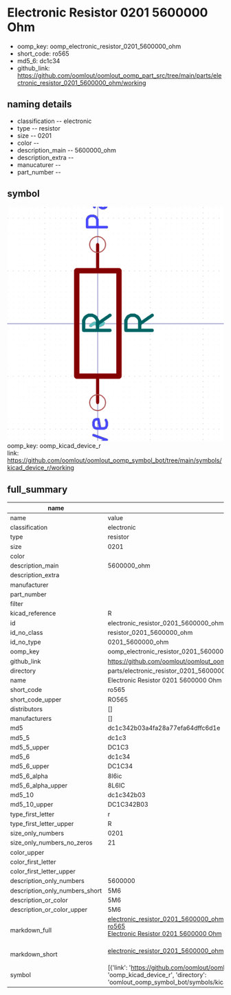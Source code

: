 # Electronic Resistor 0201 5600000 Ohm

  
* oomp_key: oomp_electronic_resistor_0201_5600000_ohm 
* short_code: ro565
* md5_6: dc1c34  
* github_link: https://github.com/oomlout/oomlout_oomp_part_src/tree/main/parts/electronic_resistor_0201_5600000_ohm/working  
## naming details
* classification -- electronic
* type -- resistor
* size -- 0201
* color -- 
* description_main -- 5600000_ohm
* description_extra -- 
* manucaturer -- 
* part_number -- 



## symbol

![](symbol/0/working/working_600.png)  
oomp_key: oomp_kicad_device_r  
link: https://github.com/oomlout/oomlout_oomp_symbol_bot/tree/main/symbols/kicad_device_r/working  


## full_summary
| name | value | 
| --- | --- | 
| name | value | 
| classification | electronic | 
| type | resistor | 
| size | 0201 | 
| color |  | 
| description_main | 5600000_ohm | 
| description_extra |  | 
| manufacturer |  | 
| part_number |  | 
| filter |  | 
| kicad_reference | R | 
| id | electronic_resistor_0201_5600000_ohm | 
| id_no_class | resistor_0201_5600000_ohm | 
| id_no_type | 0201_5600000_ohm | 
| oomp_key | oomp_electronic_resistor_0201_5600000_ohm | 
| github_link | https://github.com/oomlout/oomlout_oomp_part_src/tree/main/parts/electronic_resistor_0201_5600000_ohm/working | 
| directory | parts/electronic_resistor_0201_5600000_ohm | 
| name | Electronic Resistor 0201 5600000 Ohm | 
| short_code | ro565 | 
| short_code_upper | RO565 | 
| distributors | [] | 
| manufacturers | [] | 
| md5 | dc1c342b03a4fa28a77efa64dffc6d1e | 
| md5_5 | dc1c3 | 
| md5_5_upper | DC1C3 | 
| md5_6 | dc1c34 | 
| md5_6_upper | DC1C34 | 
| md5_6_alpha | 8l6ic | 
| md5_6_alpha_upper | 8L6IC | 
| md5_10 | dc1c342b03 | 
| md5_10_upper | DC1C342B03 | 
| type_first_letter | r | 
| type_first_letter_upper | R | 
| size_only_numbers | 0201 | 
| size_only_numbers_no_zeros | 21 | 
| color_upper |  | 
| color_first_letter |  | 
| color_first_letter_upper |  | 
| description_only_numbers | 5600000 | 
| description_only_numbers_short | 5M6 | 
| description_or_color | 5M6 | 
| description_or_color_upper | 5M6 | 
| markdown_full | [electronic_resistor_0201_5600000_ohm](https://github.com/oomlout/oomlout_oomp_part_src/tree/main/parts/electronic_resistor_0201_5600000_ohm/working)<br>[ro565](https://github.com/oomlout/oomlout_oomp_part_src/tree/main/parts/electronic_resistor_0201_5600000_ohm/working)<br>[Electronic Resistor 0201 5600000 Ohm](https://github.com/oomlout/oomlout_oomp_part_src/tree/main/parts/electronic_resistor_0201_5600000_ohm/working)<br><br> | 
| markdown_short | [electronic_resistor_0201_5600000_ohm](https://github.com/oomlout/oomlout_oomp_part_src/tree/main/parts/electronic_resistor_0201_5600000_ohm/working)<br><br> | 
| symbol | [{'link': 'https://github.com/oomlout/oomlout_oomp_symbol_bot/tree/main/symbols/kicad_device_r', 'oomp_key': 'oomp_kicad_device_r', 'directory': 'oomlout_oomp_symbol_bot/symbols/kicad_device_r//working/working.kicad_sym'}] | 
